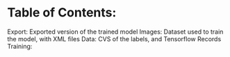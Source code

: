 
# Table of Contents:

Export: Exported version of the trained model
Images: Dataset used to train the model, with XML files
Data: CVS of the labels, and Tensorflow Records
Training: 
 
